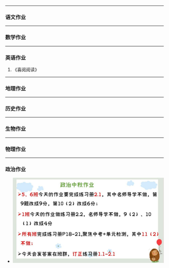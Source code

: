-----
### 语文作业 ###

-----
### 数学作业 ###

-----
### 英语作业 ###
1. 《喜阅阅读》
-----
### 地理作业 ###

-----
### 历史作业 ###

-----
### 生物作业 ###

-----
### 物理作业 ###

-----
### 政治作业 ###
* ![hw](_images/p1.jpg)

